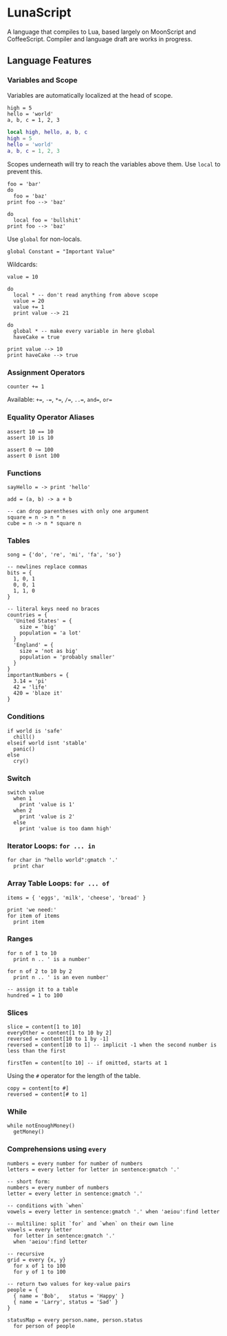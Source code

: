 # LunaScript

A language that compiles to Lua, based largely on MoonScript and CoffeeScript. Compiler and language draft are works in progress.

## Language Features

### Variables and Scope
Variables are automatically localized at the head of scope.
```moon
high = 5
hello = 'world'
a, b, c = 1, 2, 3
```
```lua
local high, hello, a, b, c
high = 5
hello = 'world'
a, b, c = 1, 2, 3
```

Scopes underneath will try to reach the variables above them. Use `local` to prevent this.
```moon
foo = 'bar'
do
  foo = 'baz'
print foo --> 'baz'

do
  local foo = 'bullshit'
print foo --> 'baz'
```

Use `global` for non-locals.
```moon
global Constant = "Important Value"
```

Wildcards:
```moon
value = 10

do
  local * -- don't read anything from above scope
  value = 20
  value += 1
  print value --> 21

do
  global * -- make every variable in here global
  haveCake = true

print value --> 10
print haveCake --> true
```

### Assignment Operators
```moon
counter += 1
```

Available: `+=`, `-=`, `*=`, `/=`, `..=`, `and=`, `or=`

### Equality Operator Aliases
```moon
assert 10 == 10
assert 10 is 10

assert 0 ~= 100
assert 0 isnt 100
```

### Functions
```moon
sayHello = -> print 'hello'

add = (a, b) -> a + b

-- can drop parentheses with only one argument
square = n -> n * n
cube = n -> n * square n
```

### Tables
```moon
song = {'do', 're', 'mi', 'fa', 'so'}

-- newlines replace commas
bits = {
  1, 0, 1
  0, 0, 1
  1, 1, 0
}

-- literal keys need no braces
countries = {
  'United States' = {
    size = 'big'
    population = 'a lot'
  }
  'England' = {
    size = 'not as big'
    population = 'probably smaller'
  }
}
importantNumbers = {
  3.14 = 'pi'
  42 = 'life'
  420 = 'blaze it'
}
```

### Conditions
```moon
if world is 'safe'
  chill()
elseif world isnt 'stable'
  panic()
else
  cry()
```

### Switch
```moon
switch value
  when 1
    print 'value is 1'
  when 2
    print 'value is 2'
  else
    print 'value is too damn high'
```

### Iterator Loops: `for ... in`
```moon
for char in "hello world":gmatch '.'
  print char
```

### Array Table Loops: `for ... of`
```moon
items = { 'eggs', 'milk', 'cheese', 'bread' }

print 'we need:'
for item of items
  print item
```

### Ranges
```moon
for n of 1 to 10
  print n .. ' is a number'

for n of 2 to 10 by 2
  print n .. ' is an even number'

-- assign it to a table
hundred = 1 to 100
```

### Slices
```moon
slice = content[1 to 10]
everyOther = content[1 to 10 by 2]
reversed = content[10 to 1 by -1]
reversed = content[10 to 1] -- implicit -1 when the second number is less than the first

firstTen = content[to 10] -- if omitted, starts at 1
```

Using the `#` operator for the length of the table.
```moon
copy = content[to #]
reversed = content[# to 1]
```

### While
```moon
while notEnoughMoney()
  getMoney()
```

### Comprehensions using `every`
```moon
numbers = every number for number of numbers
letters = every letter for letter in sentence:gmatch '.'

-- short form:
numbers = every number of numbers
letter = every letter in sentence:gmatch '.'

-- conditions with `when`
vowels = every letter in sentence:gmatch '.' when 'aeiou':find letter

-- multiline: split `for` and `when` on their own line
vowels = every letter
  for letter in sentence:gmatch '.'
  when 'aeiou':find letter

-- recursive
grid = every {x, y}
  for x of 1 to 100
  for y of 1 to 100

-- return two values for key-value pairs
people = {
  { name = 'Bob',   status = 'Happy' }
  { name = 'Larry', status = 'Sad' }
}

statusMap = every person.name, person.status
  for person of people
```
